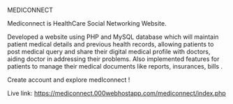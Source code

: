 MEDICONNECT

Mediconnect is HealthCare Social Networking Website.

Developed a website using PHP and MySQL database which will maintain patient medical details and previous health records, allowing patients to post medical query and share their digital medical profile with doctors, aiding doctor in addressing their problems. Also implemented features for patients to manage their medical documents like reports, insurances, bills .

Create account and explore medIconnect !

Live link: https://mediconnect.000webhostapp.com/mediconnect/index.php
